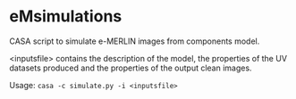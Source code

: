 # eMsimulations
CASA script to simulate e-MERLIN images from components model.

\<inputsfile\> contains the description of the model, the properties of the UV datasets produced and the properties of the output clean images.

Usage: 
```casa -c simulate.py -i <inputsfile>```

